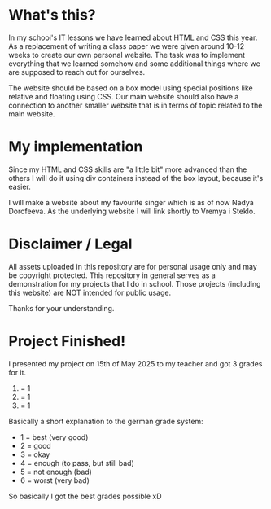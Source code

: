 # What's this?
In my school's IT lessons we have learned about HTML and CSS this year. As a replacement of writing a class paper 
we were given around 10-12 weeks to create our own personal website. The task was to implement everything
that we learned somehow and some additional things where we are supposed to reach out for ourselves.

The website should be based on a box model using special positions like relative and floating using CSS. Our main
website should also have a connection to another smaller website that is in terms of topic related to the main website.


# My implementation
Since my HTML and CSS skills are "a little bit" more advanced than the others I will do it using div containers instead of
the box layout, because it's easier. 

I will make a website about my favourite singer which is as of now Nadya Dorofeeva. As the underlying website I will 
link shortly to Vremya i Steklo.

# Disclaimer / Legal
All assets uploaded in this repository are for personal usage only and may be copyright protected. This repository in general
serves as a demonstration for my projects that I do in school. Those projects (including this website) are NOT intended
for public usage.

Thanks for your understanding.


# Project Finished! 
I presented my project on 15th of May 2025 to my teacher and got 3
grades for it. 

1) = 1
2) = 1
3) = 1

Basically a short explanation to the german grade system:
- 1 = best (very good)
- 2 = good
- 3 = okay
- 4 = enough (to pass, but still bad)
- 5 = not enough (bad)
- 6 = worst (very bad)

So basically I got the best grades possible xD


